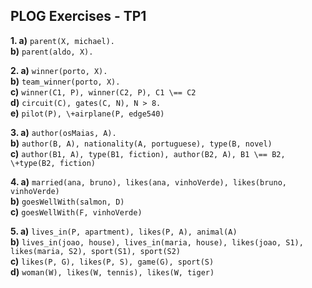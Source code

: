 ## PLOG Exercises - TP1

**1. a)** `parent(X, michael).`  
**b)** `parent(aldo, X).`

**2. a)** `winner(porto, X).`  
**b)** `team_winner(porto, X).`  
**c)** `winner(C1, P), winner(C2, P), C1 \== C2`  
**d)** `circuit(C), gates(C, N), N > 8.`  
**e)** `pilot(P), \+airplane(P, edge540)`

**3. a)** `author(osMaias, A).`  
**b)** `author(B, A), nationality(A, portuguese), type(B, novel)`  
**c)** `author(B1, A), type(B1, fiction), author(B2, A), B1 \== B2, \+type(B2, fiction)`

**4. a)** `married(ana, bruno), likes(ana, vinhoVerde), likes(bruno, vinhoVerde)`  
**b)** `goesWellWith(salmon, D)`  
**c)** `goesWellWith(F, vinhoVerde)`  

**5. a)** `lives_in(P, apartment), likes(P, A), animal(A)`  
**b)** `lives_in(joao, house), lives_in(maria, house), likes(joao, S1), likes(maria, S2), sport(S1), sport(S2)`  
**c)** `likes(P, G), likes(P, S), game(G), sport(S)`  
**d)** `woman(W), likes(W, tennis), likes(W, tiger)`
